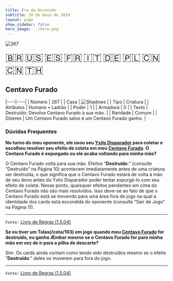 ```yaml
---
title: Era da Ascensão
subtitle: 30 de maio de 2019
layout: page
show_sidebar: false
hero_image: ../hero.png
---
```


![267](https://cdn.keyforgegame.com/media/card_front/pt/435_267_QGVHW32R7H39_pt.png)

<span title="Português" style="font-size: 32px;cursor: pointer;" onclick="javascript:document.querySelector('img[alt=\'267\']').src=document.querySelector('img[alt=\'267\']').src.replace(/card_front\/[^/]+/, 'card_front/pt').replace(/_[^/.0-9]+\.png/, '_pt.png')">🇧🇷</span>
<span title="English" style="font-size: 32px;cursor: pointer;" onclick="javascript:document.querySelector('img[alt=\'267\']').src=document.querySelector('img[alt=\'267\']').src.replace(/card_front\/[^/]+/, 'card_front/en').replace(/_[^/.0-9]+\.png/, '_en.png')">🇺🇸</span>
<span title="Español" style="font-size: 32px;cursor: pointer;" onclick="javascript:document.querySelector('img[alt=\'267\']').src=document.querySelector('img[alt=\'267\']').src.replace(/card_front\/[^/]+/, 'card_front/es').replace(/_[^/.0-9]+\.png/, '_es.png')">🇪🇸</span>
<span title="Français" style="font-size: 32px;cursor: pointer;" onclick="javascript:document.querySelector('img[alt=\'267\']').src=document.querySelector('img[alt=\'267\']').src.replace(/card_front\/[^/]+/, 'card_front/fr').replace(/_[^/.0-9]+\.png/, '_fr.png')">🇫🇷</span>
<span title="Italiano" style="font-size: 32px;cursor: pointer;" onclick="javascript:document.querySelector('img[alt=\'267\']').src=document.querySelector('img[alt=\'267\']').src.replace(/card_front\/[^/]+/, 'card_front/it').replace(/_[^/.0-9]+\.png/, '_it.png')">🇮🇹</span>
<span title="Deutsche" style="font-size: 32px;cursor: pointer;" onclick="javascript:document.querySelector('img[alt=\'267\']').src=document.querySelector('img[alt=\'267\']').src.replace(/card_front\/[^/]+/, 'card_front/de').replace(/_[^/.0-9]+\.png/, '_de.png')">🇩🇪</span>
<span title="Polskie" style="font-size: 32px;cursor: pointer;" onclick="javascript:document.querySelector('img[alt=\'267\']').src=document.querySelector('img[alt=\'267\']').src.replace(/card_front\/[^/]+/, 'card_front/pl').replace(/_[^/.0-9]+\.png/, '_pl.png')">🇵🇱</span>
<span title="简体中文" style="font-size: 32px;cursor: pointer;" onclick="javascript:document.querySelector('img[alt=\'267\']').src=document.querySelector('img[alt=\'267\']').src.replace(/card_front\/[^/]+/, 'card_front/zh-hans').replace(/_[^/.0-9]+\.png/, '_zh-hans.png')">🇨🇳</span>
<span title="繁體中文" style="font-size: 32px;cursor: pointer;" onclick="javascript:document.querySelector('img[alt=\'267\']').src=document.querySelector('img[alt=\'267\']').src.replace(/card_front\/[^/]+/, 'card_front/zh-hant').replace(/_[^/.0-9]+\.png/, '_zh-hant.png')">🇨🇳</span>
<span title="ไทย" style="font-size: 32px;cursor: pointer;" onclick="javascript:document.querySelector('img[alt=\'267\']').src=document.querySelector('img[alt=\'267\']').src.replace(/card_front\/[^/]+/, 'card_front/th').replace(/_[^/.0-9]+\.png/, '_th.png')">🇹🇭</span>

## Centavo Furado

|----|----|
| Número | 267 |
| Casa | ![Shadows](https://archonarcana.com/images/thumb/e/ee/Shadows.png/22px-Shadows.png "Sombras") |
| Tipo | Criatura |
| Atributos | Humano • Ladrão |
| Poder | 1 |
| Armadura | 0 |
| Texto | Destruído: Devolva Centavo Furado à sua mão. |
| Raridade | Comum |
| Dizeres | Um Centavo Furado salvo é um Centavo Furado ganho. |

### Dúvidas Frequentes

**No turno do meu oponente, ele usou seu [Yxilo Disparador](/cota/204) para coletar e escolheu resolver seu efeito de coleta em meu
[Centavo Furado](/cota/296). O Centavo Furado é expurgado ou ele
acaba voltando para minha mão?**

O Centavo Furado volta para sua mão. Efeitos “**Destruído**:” (consulte
“Destruído” na Página 10) acontecem imediatamente antes de uma
criatura ser destruída, o que significa que o Centavo Furado estará
de volta à mão de seu dono antes do Yxilo Disparador poder tentar
expurgá-lo com seu efeito de coleta. Nesse ponto, quaisquer efeitos
pendentes em cima do Centavo Furado não são mais resolvidos. Isso
deve-se ao fato de que o Centavo Furado está se movendo para uma
área fora de jogo na qual a identidade dos cards está escondida do
oponente (consulte “Sair de Jogo” na Página 11).

<hr/>

`Fonte:` [Livro de Regras (1.5.04)](https://drive.google.com/open?id=14pM1J8ZR_4hZbGFZt-ArQdAGsHCPEQdE)

**Se eu tiver um Tolas(/cota/103) em jogo quando meu [Centavo Furado](/cota/296) for destruído, eu ganho Æmbar mesmo se o
Centavo Furado for para minha mão em vez de ir para a pilha
de descarte?**

Sim. Os cards ainda contam como tendo sido destruídos mesmo se o
efeito “**Destruído**:” deles os moverem para fora do jogo.

<hr/>

`Fonte:` [Livro de Regras (1.5.04)](https://drive.google.com/open?id=14pM1J8ZR_4hZbGFZt-ArQdAGsHCPEQdE)
